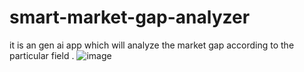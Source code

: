 # smart-market-gap-analyzer
it is an gen ai app which will analyze the market gap according to the particular field . 
![image](https://github.com/user-attachments/assets/6547ccf9-57f4-4360-931b-9359f575b5ee)

